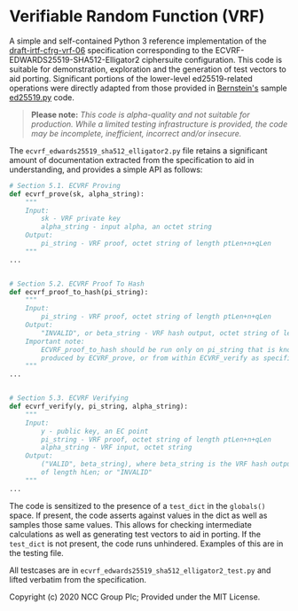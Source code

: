 # Verifiable Random Function (VRF)

A simple and self-contained Python 3 reference implementation of the
[draft-irtf-cfrg-vrf-06](https://tools.ietf.org/html/draft-irtf-cfrg-vrf-06)
specification corresponding to the ECVRF-EDWARDS25519-SHA512-Elligator2 
ciphersuite configuration. This code is suitable for demonstration, 
exploration and the generation of test vectors to aid porting.
Significant portions  of the lower-level ed25519-related operations 
were directly adapted from those provided in [Bernstein's](https://ed25519.cr.yp.to/) 
sample [ed25519.py](https://ed25519.cr.yp.to/python/ed25519.py) code.

> **Please note:** *This code is alpha-quality and not suitable for production.
> While a limited testing infrastructure is provided, the code may be incomplete,
> inefficient, incorrect and/or insecure.*

The `ecvrf_edwards25519_sha512_elligator2.py` file retains a
significant amount of documentation extracted from the specification
to aid in understanding, and provides a simple API as follows:

~~~python
# Section 5.1. ECVRF Proving
def ecvrf_prove(sk, alpha_string):
    """
    Input:
        sk - VRF private key
        alpha_string - input alpha, an octet string
    Output:
        pi_string - VRF proof, octet string of length ptLen+n+qLen
    """
...


# Section 5.2. ECVRF Proof To Hash
def ecvrf_proof_to_hash(pi_string):
    """
    Input:
        pi_string - VRF proof, octet string of length ptLen+n+qLen
    Output:
        "INVALID", or beta_string - VRF hash output, octet string of length hLen
    Important note:
        ECVRF_proof_to_hash should be run only on pi_string that is known to have been
        produced by ECVRF_prove, or from within ECVRF_verify as specified in Section 5.3.
    """
...


# Section 5.3. ECVRF Verifying
def ecvrf_verify(y, pi_string, alpha_string):
    """
    Input:
        y - public key, an EC point
        pi_string - VRF proof, octet string of length ptLen+n+qLen
        alpha_string - VRF input, octet string
    Output:
        ("VALID", beta_string), where beta_string is the VRF hash output, octet string
        of length hLen; or "INVALID"
    """
...
~~~

The code is sensitized to the presence of a `test_dict` in the `globals()` space.
If present, the code asserts against values in the dict as well as samples those
same values. This allows for checking intermediate calculations as well as generating
test vectors to aid in porting. If the `test_dict` is not present, the code runs
unhindered. Examples of this are in the testing file.

All testcases are in `ecvrf_edwards25519_sha512_elligator2_test.py` and lifted
verbatim from the specification.

Copyright (c) 2020 NCC Group Plc; Provided under the MIT License.
